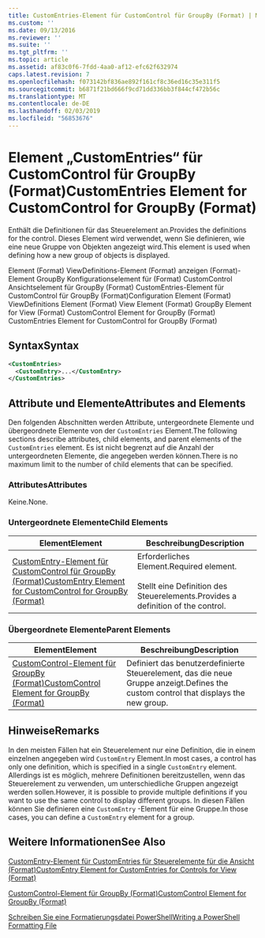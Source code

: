 ```yaml
---
title: CustomEntries-Element für CustomControl für GroupBy (Format) | Microsoft-Dokumentation
ms.custom: ''
ms.date: 09/13/2016
ms.reviewer: ''
ms.suite: ''
ms.tgt_pltfrm: ''
ms.topic: article
ms.assetid: af83c0f6-7fdd-4aa0-af12-efc62f632974
caps.latest.revision: 7
ms.openlocfilehash: f073142bf836ae892f161cf8c36ed16c35e311f5
ms.sourcegitcommit: b6871f21bd666f9cd71dd336bb3f844cf472b56c
ms.translationtype: MT
ms.contentlocale: de-DE
ms.lasthandoff: 02/03/2019
ms.locfileid: "56853676"
---
```

# <a name="customentries-element-for-customcontrol-for-groupby-format"></a><span data-ttu-id="7b3dc-102">Element „CustomEntries“ für CustomControl für GroupBy (Format)</span><span class="sxs-lookup"><span data-stu-id="7b3dc-102">CustomEntries Element for CustomControl for GroupBy (Format)</span></span>

<span data-ttu-id="7b3dc-103">Enthält die Definitionen für das Steuerelement an.</span><span class="sxs-lookup"><span data-stu-id="7b3dc-103">Provides the definitions for the control.</span></span> <span data-ttu-id="7b3dc-104">Dieses Element wird verwendet, wenn Sie definieren, wie eine neue Gruppe von Objekten angezeigt wird.</span><span class="sxs-lookup"><span data-stu-id="7b3dc-104">This element is used when defining how a new group of objects is displayed.</span></span>

<span data-ttu-id="7b3dc-105">Element (Format) ViewDefinitions-Element (Format) anzeigen (Format)-Element GroupBy Konfigurationselement für (Format) CustomControl Ansichtselement für GroupBy (Format) CustomEntries-Element für CustomControl für GroupBy (Format)</span><span class="sxs-lookup"><span data-stu-id="7b3dc-105">Configuration Element (Format) ViewDefinitions Element (Format) View Element (Format) GroupBy Element for View (Format) CustomControl Element for GroupBy (Format) CustomEntries Element for CustomControl for GroupBy (Format)</span></span>

## <a name="syntax"></a><span data-ttu-id="7b3dc-106">Syntax</span><span class="sxs-lookup"><span data-stu-id="7b3dc-106">Syntax</span></span>

```xml
<CustomEntries>
  <CustomEntry>...</CustomEntry>
</CustomEntries>
```

## <a name="attributes-and-elements"></a><span data-ttu-id="7b3dc-107">Attribute und Elemente</span><span class="sxs-lookup"><span data-stu-id="7b3dc-107">Attributes and Elements</span></span>

<span data-ttu-id="7b3dc-108">Den folgenden Abschnitten werden Attribute, untergeordnete Elemente und übergeordnete Elemente von der `CustomEntries` Element.</span><span class="sxs-lookup"><span data-stu-id="7b3dc-108">The following sections describe attributes, child elements, and parent elements of the `CustomEntries` element.</span></span> <span data-ttu-id="7b3dc-109">Es ist nicht begrenzt auf die Anzahl der untergeordneten Elemente, die angegeben werden können.</span><span class="sxs-lookup"><span data-stu-id="7b3dc-109">There is no maximum limit to the number of child elements that can be specified.</span></span>

### <a name="attributes"></a><span data-ttu-id="7b3dc-110">Attributes</span><span class="sxs-lookup"><span data-stu-id="7b3dc-110">Attributes</span></span>

<span data-ttu-id="7b3dc-111">Keine.</span><span class="sxs-lookup"><span data-stu-id="7b3dc-111">None.</span></span>

### <a name="child-elements"></a><span data-ttu-id="7b3dc-112">Untergeordnete Elemente</span><span class="sxs-lookup"><span data-stu-id="7b3dc-112">Child Elements</span></span>

|<span data-ttu-id="7b3dc-113">Element</span><span class="sxs-lookup"><span data-stu-id="7b3dc-113">Element</span></span>|<span data-ttu-id="7b3dc-114">Beschreibung</span><span class="sxs-lookup"><span data-stu-id="7b3dc-114">Description</span></span>|
|-------------|-----------------|
|[<span data-ttu-id="7b3dc-115">CustomEntry-Element für CustomControl für GroupBy (Format)</span><span class="sxs-lookup"><span data-stu-id="7b3dc-115">CustomEntry Element for CustomControl for GroupBy (Format)</span></span>](./customentry-element-for-customcontrol-for-groupby-format.md)|<span data-ttu-id="7b3dc-116">Erforderliches Element.</span><span class="sxs-lookup"><span data-stu-id="7b3dc-116">Required element.</span></span><br /><br /> <span data-ttu-id="7b3dc-117">Stellt eine Definition des Steuerelements.</span><span class="sxs-lookup"><span data-stu-id="7b3dc-117">Provides a definition of the control.</span></span>|

### <a name="parent-elements"></a><span data-ttu-id="7b3dc-118">Übergeordnete Elemente</span><span class="sxs-lookup"><span data-stu-id="7b3dc-118">Parent Elements</span></span>

|<span data-ttu-id="7b3dc-119">Element</span><span class="sxs-lookup"><span data-stu-id="7b3dc-119">Element</span></span>|<span data-ttu-id="7b3dc-120">Beschreibung</span><span class="sxs-lookup"><span data-stu-id="7b3dc-120">Description</span></span>|
|-------------|-----------------|
|[<span data-ttu-id="7b3dc-121">CustomControl-Element für GroupBy (Format)</span><span class="sxs-lookup"><span data-stu-id="7b3dc-121">CustomControl Element for GroupBy (Format)</span></span>](./customcontrol-element-for-groupby-format.md)|<span data-ttu-id="7b3dc-122">Definiert das benutzerdefinierte Steuerelement, das die neue Gruppe anzeigt.</span><span class="sxs-lookup"><span data-stu-id="7b3dc-122">Defines the custom control that displays the new group.</span></span>|

## <a name="remarks"></a><span data-ttu-id="7b3dc-123">Hinweise</span><span class="sxs-lookup"><span data-stu-id="7b3dc-123">Remarks</span></span>

<span data-ttu-id="7b3dc-124">In den meisten Fällen hat ein Steuerelement nur eine Definition, die in einem einzelnen angegeben wird `CustomEntry` Element.</span><span class="sxs-lookup"><span data-stu-id="7b3dc-124">In most cases, a control has only one definition, which is specified in a single `CustomEntry` element.</span></span> <span data-ttu-id="7b3dc-125">Allerdings ist es möglich, mehrere Definitionen bereitzustellen, wenn das Steuerelement zu verwenden, um unterschiedliche Gruppen angezeigt werden sollen.</span><span class="sxs-lookup"><span data-stu-id="7b3dc-125">However, it is possible to provide multiple definitions if you want to use the same control to display different groups.</span></span> <span data-ttu-id="7b3dc-126">In diesen Fällen können Sie definieren eine `CustomEntry` -Element für eine Gruppe.</span><span class="sxs-lookup"><span data-stu-id="7b3dc-126">In those cases, you can define a `CustomEntry` element for a group.</span></span>

## <a name="see-also"></a><span data-ttu-id="7b3dc-127">Weitere Informationen</span><span class="sxs-lookup"><span data-stu-id="7b3dc-127">See Also</span></span>

[<span data-ttu-id="7b3dc-128">CustomEntry-Element für CustomEntries für Steuerelemente für die Ansicht (Format)</span><span class="sxs-lookup"><span data-stu-id="7b3dc-128">CustomEntry Element for CustomEntries for Controls for View (Format)</span></span>](./customentry-element-for-customentries-for-controls-for-view-format.md)

[<span data-ttu-id="7b3dc-129">CustomControl-Element für GroupBy (Format)</span><span class="sxs-lookup"><span data-stu-id="7b3dc-129">CustomControl Element for GroupBy (Format)</span></span>](./customcontrol-element-for-groupby-format.md)

[<span data-ttu-id="7b3dc-130">Schreiben Sie eine Formatierungsdatei PowerShell</span><span class="sxs-lookup"><span data-stu-id="7b3dc-130">Writing a PowerShell Formatting File</span></span>](./writing-a-powershell-formatting-file.md)
